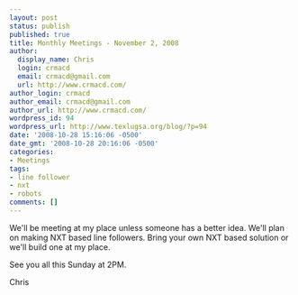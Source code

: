 ```yaml
---
layout: post
status: publish
published: true
title: Monthly Meetings - November 2, 2008
author:
  display_name: Chris
  login: crmacd
  email: crmacd@gmail.com
  url: http://www.crmacd.com/
author_login: crmacd
author_email: crmacd@gmail.com
author_url: http://www.crmacd.com/
wordpress_id: 94
wordpress_url: http://www.texlugsa.org/blog/?p=94
date: '2008-10-28 15:16:06 -0500'
date_gmt: '2008-10-28 20:16:06 -0500'
categories:
- Meetings
tags:
- line follower
- nxt
- robots
comments: []
---
```

<p>We'll be meeting at my place unless someone has a better idea. We'll plan on making NXT based line followers. Bring your own NXT based solution or we'll build one at my place.</p>
<p>See you all this Sunday at 2PM.</p>
<p>Chris</p>
